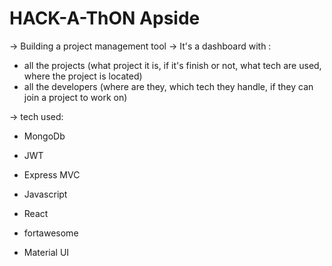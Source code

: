 # HACK-A-ThON Apside 
-> Building a project management tool
-> It's a dashboard with :
- all the projects (what project it is, if it's finish or not, what tech are used, where the project is located)
- all the developers (where are they, which tech they handle, if they can join a project to work on)

-> tech used: 
- MongoDb
- JWT
- Express MVC

- Javascript
- React
- fortawesome
- Material UI
